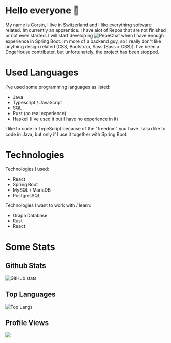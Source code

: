 # Hello everyone 👋
My name is Corsin, I live in Switzerland and I like everything software related. Im currently an apprentice.
I have alot of Repos that are not finished or not even started. I will start developing ![PepeChat](https://github.com/C0RR1T/PepeChat) when I have enough experience in Spring Boot. Im more of a backend guy, so I really don't like anything design related (CSS, Bootstrap, Sass (Sass > CSS)). I've been a DogeHouse contributer, but unfortunately, the project has been stopped.  
# Used Languages
I've used some programming languages as listed:
<ul>
  <li>Java</li>
  <li>Typescript / JavaScript</li>
  <li>SQL</li>
  <li>Rust (no real experience)</li>
  <li>Haskell (I've used it but I have no experience in it)</li>
</ul>
I like to code in TypeScript because of the "freedom" you have. I also like to code in Java, but only if I use it together with Spring Boot. 

# Technologies

Technologies I used:
<ul>
  <li>React</li>
  <li>Spring Boot</li>
  <li>MySQL / MariaDB</li>
  <li>PostgresSQL</li>
</ul>

Technologies I want to work with / learn:
<ul>
  <li>Graph Database</li>
  <li>Rust</li>
  <li>React</li>
</ul>

# Some Stats

## Github Stats
![GitHub stats](https://github-readme-stats.vercel.app/api?username=C0RR1T&show_icons=true&theme=tokyonight)

## Top Languages
![Top Langs](https://github-readme-stats.vercel.app/api/top-langs/?username=C0RR1T&theme=tokyonight&langs_count=5)

## Profile Views
![](https://komarev.com/ghpvc/?username=C0RR1T)
